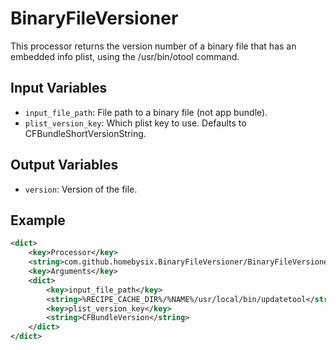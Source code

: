 # BinaryFileVersioner

This processor returns the version number of a binary file that has an embedded info plist, using the /usr/bin/otool command.

## Input Variables

- `input_file_path`: File path to a binary file (not app bundle).
- `plist_version_key`: Which plist key to use. Defaults to CFBundleShortVersionString.

## Output Variables

- `version`: Version of the file.

## Example

```xml
<dict>
    <key>Processor</key>
    <string>com.github.homebysix.BinaryFileVersioner/BinaryFileVersioner</string>
    <key>Arguments</key>
    <dict>
        <key>input_file_path</key>
        <string>%RECIPE_CACHE_DIR%/%NAME%/usr/local/bin/updatetool</string>
        <key>plist_version_key</key>
        <string>CFBundleVersion</string>
    </dict>
</dict>
```
